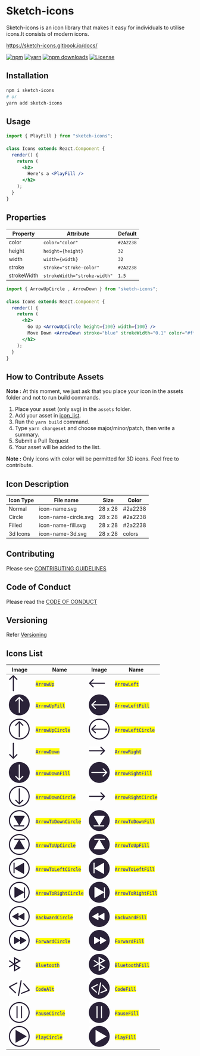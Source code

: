 # Sketch-icons

Sketch-icons is an icon library that makes it easy for individuals to utilise icons.It consists of modern icons.

<!-- **Note** : Sketch-icons is still a beta version.We recommend you to wait till we publish the package -->

https://sketch-icons.gitbook.io/docs/

[![npm](https://img.shields.io/static/v1?label=npm&message=6.14.16&color=red)](https://www.npmjs.com/package/sketch-icons)
[![yarn](https://img.shields.io/static/v1?label=yarn&message=1.22.17&color=blue)](https://www.npmjs.com/package/sketch-icons)
[![npm downloads](https://img.shields.io/npm/dm/@legitmelon/sketch-icons.svg?style=flat-square&color=purple)](https://www.npmjs.com/package/sketch-icons)
<a href="https://github.com/tabler/tabler-icons/blob/master/LICENSE"><img src="https://img.shields.io/npm/l/@tabler/icons.svg" alt="License"></a>

## Installation

```bash
npm i sketch-icons
# or
yarn add sketch-icons
```

## Usage

```jsx
import { PlayFill } from "sketch-icons";

class Icons extends React.Component {
  render() {
    return (
      <h2>
        Here's a <PlayFill />
      </h2>
    );
  }
}
```

## Properties

| Property    | Attribute                        | Default   |
| ----------- | ---------------------------- | --------- |
| color       | `color="color"`              | `#2A2238` |
| height      | `height={height}`            | `32`      |
| width       | `width={width}`              | `32`      |
| stroke      | `stroke="stroke-color"`      | `#2A2238` |
| strokeWidth | `strokeWidth="stroke-width"` | `1.5`     |
 
```jsx
import { ArrowUpCircle , ArrowDown } from "sketch-icons";

class Icons extends React.Component {
  render() {
    return (
      <h2>
        Go Up <ArrowUpCircle height={100} width={100} />
        Move Down <ArrowDown stroke="blue" strokeWidth="0.1" color="#ffffff" />
      </h2>
    );
  }
}
```

## How to Contribute Assets

**Note :** At this moment, we just ask that you place your icon in the assets folder and not to run build commands.

1. Place your asset (only svg) in the `assets` folder.
2. Add your asset in [icon_list](icon_list.md).
3. Run the `yarn build` command.
4. Type `yarn changeset` and choose major/minor/patch, then write a summary.
5. Submit a Pull Request
6. Your asset will be added to the list.

**Note :** Only icons with color will be permitted for 3D icons. Feel free to contribute.

## Icon Description

| Icon Type | File name            | Size    | Color   |
| --------- | -------------------- | ------- | ------- |
| Normal    | icon-name.svg        | 28 x 28 | #2a2238 |
| Circle    | icon-name-circle.svg | 28 x 28 | #2a2238 |
| Filled    | icon-name-fill.svg   | 28 x 28 | #2a2238 |
| 3d Icons  | icon-name-3d.svg     | 28 x 28 | colors  |

## Contributing

Please see [CONTRIBUTING GUIDELINES](CONTRIBUTING.md)

## Code of Conduct

Please read the [CODE OF CONDUCT](CODE_OF_CONDUCT.md)

## Versioning

Refer [Versioning](VERSIONING.md)

## Icons List

| Image                                   | Name                                                  | Image                                 | Name                                                |
| --------------------------------------- | ----------------------------------------------------- | ------------------------------------- | --------------------------------------------------- |
| ![](./assets/arrow-up.svg)              | <mark style="color:blue;">`ArrowUp`</mark>            | ![](./assets/arrow-left.svg)          | <mark style="color:blue;">`ArrowLeft`</mark>        |
| ![](./assets/arrow-up-fill.svg)         | <mark style="color:blue;">`ArrowUpFill`</mark>        | ![](./assets/arrow-left-fill.svg)     | <mark style="color:blue;">`ArrowLeftFill`</mark>    |
| ![](./assets/arrow-up-circle.svg)       | <mark style="color:blue;">`ArrowUpCircle`</mark>      | ![](./assets/arrow-left-circle.svg)   | <mark style="color:blue;">`ArrowLeftCircle`</mark>  |
| ![](./assets/arrow-down.svg)            | <mark style="color:blue;">`ArrowDown`</mark>          | ![](./assets/arrow-right.svg)         | <mark style="color:blue;">`ArrowRight`</mark>       |
| ![](./assets/arrow-down-fill.svg)       | <mark style="color:blue;">`ArrowDownFill`</mark>      | ![](./assets/arrow-right-fill.svg)    | <mark style="color:blue;">`ArrowRightFill`</mark>   |
| ![](./assets/arrow-down-circle.svg)     | <mark style="color:blue;">`ArrowDownCircle`</mark>    | ![](./assets/arrow-right.svg)         | <mark style="color:blue;">`ArrowRightCircle`</mark> |
| ![](./assets/arrow-to-down-circle.svg)  | <mark style="color:blue;">`ArrowToDownCircle`</mark>  | ![](./assets/arrow-to-down-fill.svg)  | <mark style="color:blue;">`ArrowToDownFill`</mark>  |
| ![](./assets/arrow-to-up-circle.svg)    | <mark style="color:blue;">`ArrowToUpCircle`</mark>    | ![](./assets/arrow-to-up-fill.svg)    | <mark style="color:blue;">`ArrowToUpFill`</mark>    |
| ![](./assets/arrow-to-left-circle.svg)  | <mark style="color:blue;">`ArrowToLeftCircle`</mark>  | ![](./assets/arrow-to-left-fill.svg)  | <mark style="color:blue;">`ArrowToLeftFill`</mark>  |
| ![](./assets/arrow-to-right-circle.svg) | <mark style="color:blue;">`ArrowToRightCircle`</mark> | ![](./assets/arrow-to-right-fill.svg) | <mark style="color:blue;">`ArrowToRightFill`</mark> |
| ![](./assets/backward-circle.svg)       | <mark style="color:blue;">`BackwardCircle`</mark>     | ![](./assets/backward-fill.svg)       | <mark style="color:blue;">`BackwardFill`</mark>     |
| ![](./assets/forward-circle.svg)        | <mark style="color:blue;">`ForwardCircle`</mark>      | ![](./assets/forward-fill.svg)        | <mark style="color:blue;">`ForwardFill`</mark>      |
| ![](./assets/bluetooth.svg)             | <mark style="color:blue;">`Bluetooth`</mark>          | ![](./assets/bluetooth-fill.svg)      | <mark style="color:blue;">`BluetoothFill`</mark>    |
| ![](./assets/code-alt.svg)              | <mark style="color:blue;">`CodeAlt`</mark>            | ![](./assets/code-fill.svg)           | <mark style="color:blue;">`CodeFill`</mark>         |
| ![](./assets/pause-circle.svg)          | <mark style="color:blue;">`PauseCircle`</mark>        | ![](./assets/pause-fill.svg)          | <mark style="color:blue;">`PauseFill`</mark>        |
| ![](./assets/play-circle.svg)           | <mark style="color:blue;">`PlayCircle`</mark>         | ![](./assets/play-fill.svg)           | <mark style="color:blue;">`PlayFill`</mark>         |
